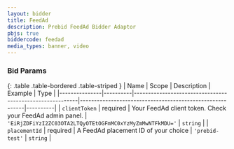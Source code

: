 ```yaml
---
layout: bidder
title: FeedAd
description: Prebid FeedAd Bidder Adaptor
pbjs: true
biddercode: feedad
media_types: banner, video
---
```


### Bid Params

{: .table .table-bordered .table-striped }
| Name          | Scope    | Description                                              | Example                                                  | Type     |
|---------------|----------|----------------------------------------------------------|----------------------------------------------------------|----------|
| `clientToken` | required | Your FeedAd client token. Check your FeedAd admin panel. | `'EiRjZDFiYzI2ZC03OTA2LTQyOTEtOGFmMC0xYzMyZmMwNTFkMDU='` | `string` |
| `placementId` | required | A FeedAd placement ID of your choice                     | `'prebid-test'`                                          | `string` |

